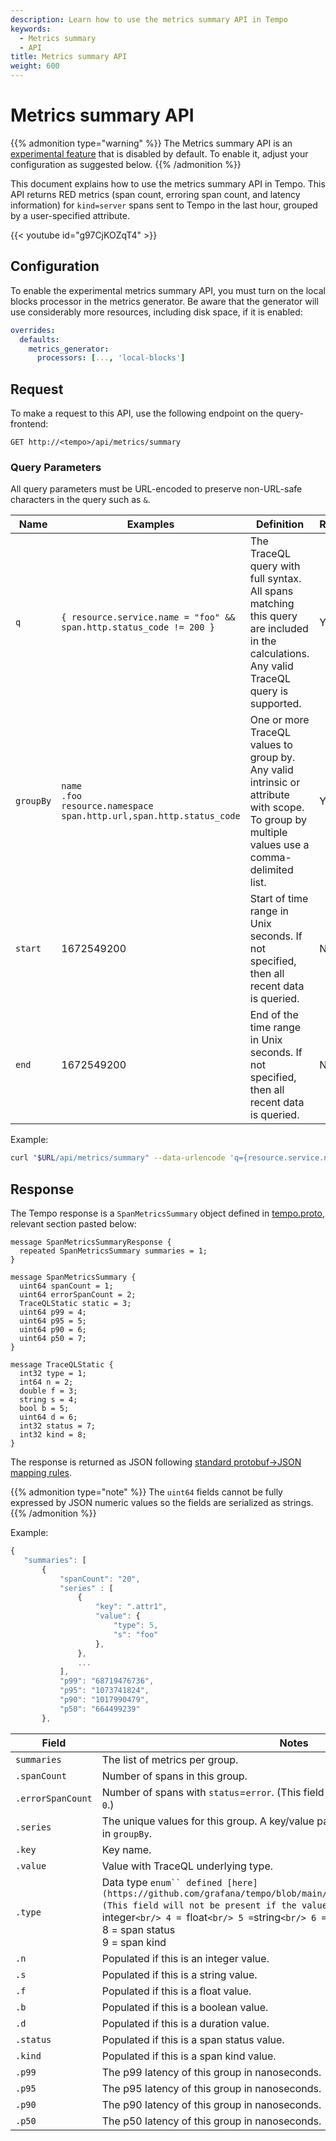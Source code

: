 ```yaml
---
description: Learn how to use the metrics summary API in Tempo
keywords:
  - Metrics summary
  - API
title: Metrics summary API
weight: 600
---
```


# Metrics summary API

{{% admonition type="warning" %}}
The Metrics summary API is an [experimental feature](/docs/release-life-cycle) that is disabled by default. To enable it, adjust your configuration as suggested below.
{{% /admonition %}}

This document explains how to use the metrics summary API in Tempo.
This API returns RED metrics (span count, erroring span count, and latency information) for `kind=server` spans sent to Tempo in the last hour, grouped by a user-specified attribute.

{{< youtube id="g97CjKOZqT4" >}}

## Configuration

To enable the experimental metrics summary API, you must turn on the local blocks processor in the metrics generator.
Be aware that the generator will use considerably more resources, including disk space, if it is enabled:

```yaml
overrides:
  defaults:
    metrics_generator:
      processors: [..., 'local-blocks']
```

## Request

To make a request to this API, use the following endpoint on the query-frontend:

```
GET http://<tempo>/api/metrics/summary
```

### Query Parameters

All query parameters must be URL-encoded to preserve non-URL-safe characters in the query such as `&`.

| Name      | Examples                                                                                         | Definition                                                                                                                                | Required? |
| --------- | ------------------------------------------------------------------------------------------------ | ----------------------------------------------------------------------------------------------------------------------------------------- | --------- |
| `q`       | `{ resource.service.name = "foo" && span.http.status_code != 200 }`                              | The TraceQL query with full syntax. All spans matching this query are included in the calculations. Any valid TraceQL query is supported. | Yes       |
| `groupBy` | `name` <br /> `.foo` <br/> `resource.namespace` <br/> `span.http.url,span.http.status_code` <br> | One or more TraceQL values to group by. Any valid intrinsic or attribute with scope. To group by multiple values use a comma-delimited list.    | Yes       |
| `start `  | 1672549200                                                                                       | Start of time range in Unix seconds. If not specified, then all recent data is queried.                                                   | No        |
| `end`     | 1672549200                                                                                       | End of the time range in Unix seconds. If not specified, then all recent data is queried.                                                 | No        |

Example:

```bash
curl "$URL/api/metrics/summary" --data-urlencode 'q={resource.service.name="checkout-service"}' --data-urlencode 'groupBy=name'
```

## Response

The Tempo response is a `SpanMetricsSummary` object defined in [tempo.proto](https://github.com/grafana/tempo/blob/main/pkg/tempopb/tempo.proto#L234), relevant section pasted below:

```
message SpanMetricsSummaryResponse {
  repeated SpanMetricsSummary summaries = 1;
}

message SpanMetricsSummary {
  uint64 spanCount = 1;
  uint64 errorSpanCount = 2;
  TraceQLStatic static = 3;
  uint64 p99 = 4;
  uint64 p95 = 5;
  uint64 p90 = 6;
  uint64 p50 = 7;
}

message TraceQLStatic {
  int32 type = 1;
  int64 n = 2;
  double f = 3;
  string s = 4;
  bool b = 5;
  uint64 d = 6;
  int32 status = 7;
  int32 kind = 8;
}

```

The response is returned as JSON following [standard protobuf->JSON mapping rules](https://protobuf.dev/programming-guides/proto3/#json).

{{% admonition type="note" %}}
The `uint64` fields cannot be fully expressed by JSON numeric values so the fields are serialized as strings.
{{% /admonition %}}

Example:

```javascript
{
   "summaries": [
       {
           "spanCount": "20",
           "series" : [
               {
                   "key": ".attr1",
                   "value": {
                       "type": 5,
                       "s": "foo"
                   },
               },
               ...
           ],
           "p99": "68719476736",
           "p95": "1073741824",
           "p90": "1017990479",
           "p50": "664499239"
       },
```

| Field             | Notes                                                                                                                                                                                                                                                                                               |
| ----------------- | --------------------------------------------------------------------------------------------------------------------------------------------------------------------------------------------------------------------------------------------------------------------------------------------------- |
| `summaries`       | The list of metrics per group.                                                                                                                                                                                                                                                                      |
| `.spanCount`      | Number of spans in this group.                                                                                                                                                                                                                                                                      |
| `.errorSpanCount` | Number of spans with `status`=`error`. (This field will not be present if the value is `0`.)                                                                                                                                                                                                        |
| `.series`         | The unique values for this group. A key/value pair will be returned for each entry in `groupBy`.                                                                                                                                                                                                    |
| `.key`            | Key name.                                                                                                                                                                                                                                                                                           |
| `.value`          | Value with TraceQL underlying type.                                                                                                                                                                                                                                                                 |
| `.type`           | Data type `enum`` defined [here](https://github.com/grafana/tempo/blob/main/pkg/traceql/enum_statics.go#L8) (This field will not be present if the value is `0`.) <br/>0 = `nil`<br/>3 = `integer`<br/> 4 = `float` <br/> 5 = `string`<br/> 6 = `bool`<br/> 7 = `duration`<br/> 8 = span status<br/> 9 = span kind |
| `.n`              | Populated if this is an integer value.                                                                                                                                                                                                                                                              |
| `.s`              | Populated if this is a string value.                                                                                                                                                                                                                                                                |
| `.f`              | Populated if this is a float value.                                                                                                                                                                                                                                                                 |
| `.b`              | Populated if this is a boolean value.                                                                                                                                                                                                                                                               |
| `.d`              | Populated if this is a duration value.                                                                                                                                                                                                                                                              |
| `.status`         | Populated if this is a span status value.                                                                                                                                                                                                                                                           |
| `.kind`           | Populated if this is a span kind value.                                                                                                                                                                                                                                                             |
| `.p99`            | The p99 latency of this group in nanoseconds.                                                                                                                                                                                                                                                       |
| `.p95`            | The p95 latency of this group in nanoseconds.                                                                                                                                                                                                                                                       |
| `.p90`            | The p90 latency of this group in nanoseconds.                                                                                                                                                                                                                                                       |
| `.p50`            | The p50 latency of this group in nanoseconds.                                                                                                                                                                                                                                                       |
